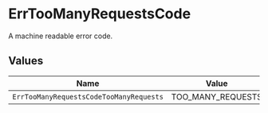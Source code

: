 # ErrTooManyRequestsCode

A machine readable error code.


## Values

| Name                                    | Value                                   |
| --------------------------------------- | --------------------------------------- |
| `ErrTooManyRequestsCodeTooManyRequests` | TOO_MANY_REQUESTS                       |